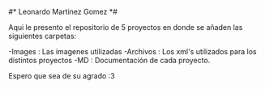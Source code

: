 #* Leonardo Martinez Gomez *#

Aqui le presento el repositorio de 5 proyectos en donde se añaden las siguientes carpetas:

-Images : Las imagenes utilizadas
-Archivos : Los xml's utilizados para los distintos proyectos
-MD : Documentación de cada proyecto.

Espero que sea de su agrado :3
